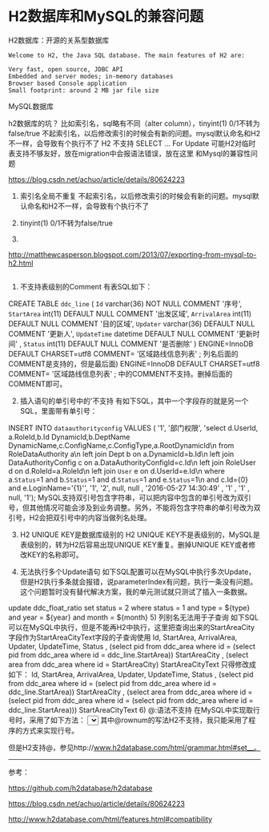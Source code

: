 # H2数据库和MySQL的兼容问题

H2数据库：开源的关系型数据库

```
Welcome to H2, the Java SQL database. The main features of H2 are:

Very fast, open source, JDBC API
Embedded and server modes; in-memory databases
Browser based Console application
Small footprint: around 2 MB jar file size
```

MySQL数据库


h2数据库的坑？ 比如索引名，sql略有不同（alter column），tinyint(1) 0/1不转为false/true
不起索引名，以后修改索引的时候会有新的问题。mysql默认命名和H2不一样，会导致有个执行不了
H2 不支持 SELECT ... For Update
可能H2对临时表支持不够友好，放在migration中会报语法错误，放在这里
和Mysql的兼容性问题

https://blog.csdn.net/achuo/article/details/80624223

1. 索引名全局不重复
不起索引名，以后修改索引的时候会有新的问题。mysql默认命名和H2不一样，会导致有个执行不了

2. tinyint(1) 0/1不转为false/true

3. 

http://matthewcasperson.blogspot.com/2013/07/exporting-from-mysql-to-h2.html

```

```

1) 不支持表级别的Comment
有表SQL如下：

CREATE TABLE `ddc_line` (
  `Id` varchar(36) NOT NULL COMMENT '序号',
  `StartArea` int(11) DEFAULT NULL COMMENT '出发区域',
  `ArrivalArea` int(11) DEFAULT NULL COMMENT '目的区域',
  `Updater` varchar(36) DEFAULT NULL COMMENT '更新人',
  `UpdateTime` datetime DEFAULT NULL COMMENT '更新时间' ,
  `Status` int(11) DEFAULT NULL COMMENT '是否删除'
) ENGINE=InnoDB DEFAULT CHARSET=utf8 COMMENT= '区域路线信息列表' ;
列名后面的COMMENT是支持的，但是最后面) ENGINE=InnoDB DEFAULT CHARSET=utf8 COMMENT= '区域路线信息列表' ; 中的COMMENT不支持。删掉后面的COMMENT即可。

2) 插入语句的单引号中的\'不支持
有如下SQL，其中一个字段存的就是另一个SQL，里面带有单引号：

INSERT INTO `dataauthorityconfig` VALUES ( '1', '部门权限', 'select d.UserId, a.RoleId,b.Id DynamicId,b.DeptName DynamicName,c.ConfigName,c.ConfigType,a.RootDynamicId\n  from RoleDataAuthority a\n left join Dept b on a.DynamicId=b.Id\n left join DataAuthorityConfig c on a.DataAuthorityConfigId=c.Id\n left join RoleUser d on d.RoleId=a.RoleId\n left join `User` e on d.UserId=e.Id\n where a.`Status`=1 and b.`Status`=1 and d.`Status`=1 and e.`Status`=1\n and c.Id={0} and e.LoginName=\'{1}\'', '1', '2', null, null , '2016-05-27 14:30:49' , '1' , '1' , null, '1');
MySQL支持双引号包含字符串，可以把内容中包含的单引号改为双引号，但其他情况可能会涉及到业务调整。另外，不能将包含字符串的单引号改为双引号，H2会把双引号中的内容当做列名处理。

3) H2 UNIQUE KEY是数据库级别的
H2 UNIQUE KEY不是表级别的，MySQL是表级别的，转为H2后容易出现UNIQUE KEY重复。删掉UNIQUE KEY或者修改KEY的名称即可。

4) 无法执行多个Update语句
如下SQL配置可以在MySQL中执行多次Update，但是H2执行多条就会报错，说parameterIndex有问题，执行一条没有问题。这个问题暂时没有替代解决方案，我的单元测试就只测试了插入一条数据。

</update >
    <update id="deleteByParam" parameterType="com.szyciov.entity.chargerule.FloatRatio" >
       update ddc_float_ratio set status = 2 where status = 1
       <if test="type != 0">
              and type = ${type}
       </if >
       <if test="year != 0">
              and year = ${year}
       </if >
       <if test="month != 0">
              and month = ${month}
       </if >
  </update >
5) 列别名无法用于子查询
如下SQL可以在MySQL中执行，但是不能再H2中执行，这里把查询出来的StartAreaCity字段作为StartAreaCityText字段的子查询使用

  <sql id="Base_Column_List" >
    Id, StartArea, ArrivalArea, Updater, UpdateTime, Status
       , (select pid from ddc_area where id = (select pid from ddc_area where id = ddc_line.StartArea)) StartAreaCity
       , (select area from ddc_area where id =  StartAreaCity) StartAreaCityText
  </sql >
只得修改成如下：

  <sql id="Base_Column_List" >
    Id, StartArea, ArrivalArea, Updater, UpdateTime, Status
       , (select pid from ddc_area where id = (select pid from ddc_area where id = ddc_line.StartArea)) StartAreaCity
       , (select area from ddc_area where id = (select pid from ddc_area where id = (select pid from ddc_area where id = ddc_line.StartArea))) StartAreaCityText
  </sql >
6) @:语法不支持
在MySQL中实现取行号时，采用了如下方法：

  <select id="selectByExample" resultMap="BaseResultMap" parameterType="com.szyciov.entity.chargerule.PriceRuleExample" >
    select
    <if test="distinct" >
      distinct
    </if >
    <include refid="Base_Column_List" />
    , (@rownum := @rownum + 1) as RowNum
    from ddc_price_rule, (select @rownum := #{page.begin} ) r
    <if test="_parameter != null" >
      <include refid="Example_Where_Clause" />
    </if >
    <if test="orderByClause != null" >
      order by ${orderByClause}
    </if >
    <if test="page != null" >
      limit #{page.begin} , #{page.length}
    </if >
  </select >
其中@rownum的写法H2不支持，我只能采用了程序的方式来实现行号。

但是H2支持@，参见http://www.h2database.com/html/grammar.html#set__。


---

参考：

https://github.com/h2database/h2database

https://blog.csdn.net/achuo/article/details/80624223

http://www.h2database.com/html/features.html#compatibility